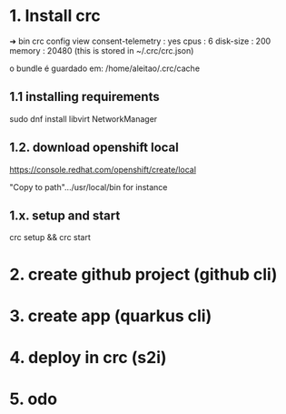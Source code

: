 # 1. Install crc
➜ bin crc config view
consent-telemetry                     : yes
cpus                                  : 6
disk-size                             : 200
memory                                : 20480
(this is stored in ~/.crc/crc.json)

o bundle é guardado em: /home/aleitao/.crc/cache

## 1.1 installing requirements
sudo dnf install libvirt NetworkManager

## 1.2. download openshift local
https://console.redhat.com/openshift/create/local

"Copy to path".../usr/local/bin for instance

## 1.x. setup and start
crc setup && crc start

# 2. create github project (github cli)

# 3. create app (quarkus cli)

# 4. deploy in crc (s2i)

# 5. odo